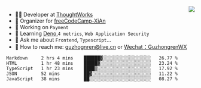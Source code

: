 <img align="right" src="https://github-readme-stats.vercel.app/api?username=guzhongren&show_icons=true&icon_color=805AD5&text_color=000&bg_color=ffffff&hide_title=true" />

- 👨‍💻  Developer at [ThoughtWorks](https://thoughtworks.com)
- 🏢 Organizer for [freeCodeCamp-XiAn](https://github.com/orgs/freeCodeCamp-XiAn)
- 🔭 Working on `Payment`
- 🌱 Learning [Deno](https://deno.land/),`4 metrics`,  `Web Application Security`
- 💬 Ask me about `Frontend`, `Typescript`...
- 🔎 How to reach me: [guzhognren@live.cn](guzhognren@live.cn) or [Wechat：GuzhongrenWX]()

<!--START_SECTION:waka-->
```text
Markdown     2 hrs 4 mins    ██████▓░░░░░░░░░░░░░░░░░░   26.77 % 
HTML         1 hr 48 mins    █████▓░░░░░░░░░░░░░░░░░░░   23.24 % 
TypeScript   1 hr 23 mins    ████▒░░░░░░░░░░░░░░░░░░░░   17.92 % 
JSON         52 mins         ██▓░░░░░░░░░░░░░░░░░░░░░░   11.22 % 
JavaScript   38 mins         ██░░░░░░░░░░░░░░░░░░░░░░░   08.27 % 
```
<!--END_SECTION:waka-->

